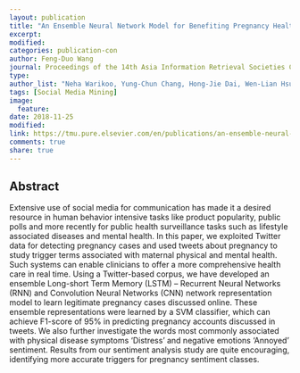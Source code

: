 ```yaml
---
layout: publication
title: "An Ensemble Neural Network Model for Benefiting Pregnancy Health Stats from Mining Social Media"
excerpt:
modified:
categories: publication-con
author: Feng-Duo Wang
journal: Proceedings of the 14th Asia Information Retrieval Societies Conference, Taipei, Taiwan.
type: 
author_list: "Neha Warikoo, Yung-Chun Chang, Hong-Jie Dai, Wen-Lian Hsu"
tags: [Social Media Mining]
image:
  feature:
date: 2018-11-25
modified: 
link: https://tmu.pure.elsevier.com/en/publications/an-ensemble-neural-network-model-for-benefiting-pregnancy-health-
comments: true
share: true
---
```


## Abstract

Extensive use of social media for communication has made it a desired resource in human behavior intensive tasks like product popularity, public polls and more recently for public health surveillance tasks such as lifestyle associated diseases and mental health. In this paper, we exploited Twitter data for detecting pregnancy cases and used tweets about pregnancy to study trigger terms associated with maternal physical and mental health. Such systems can enable clinicians to offer a more comprehensive health care in real time. Using a Twitter-based corpus, we have developed an ensemble Long-short Term Memory (LSTM) – Recurrent Neural Networks (RNN) and Convolution Neural Networks (CNN) network representation model to learn legitimate pregnancy cases discussed online. These ensemble representations were learned by a SVM classifier, which can achieve F1-score of 95% in predicting pregnancy accounts discussed in tweets. We also further investigate the words most commonly associated with physical disease symptoms ‘Distress’ and negative emotions ‘Annoyed’ sentiment. Results from our sentiment analysis study are quite encouraging, identifying more accurate triggers for pregnancy sentiment classes.
